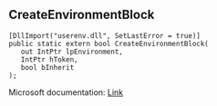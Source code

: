 ## CreateEnvironmentBlock

```
[DllImport("userenv.dll", SetLastError = true)]
public static extern bool CreateEnvironmentBlock(
   out IntPtr lpEnvironment,
   IntPtr hToken,
   bool bInherit
);
```

Microsoft documentation: [Link](https://docs.microsoft.com/en-us/windows/win32/api/userenv/nf-userenv-createenvironmentblock)
